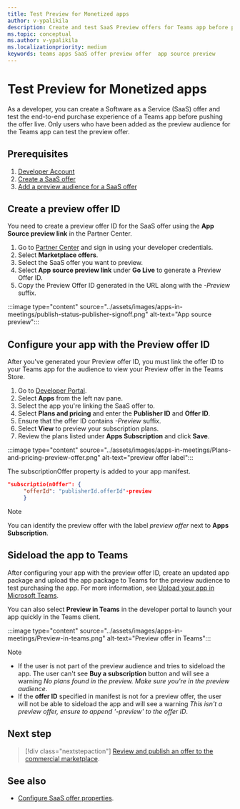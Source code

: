 ```yaml
---
title: Test Preview for Monetized apps 
author: v-ypalikila
description: Create and test SaaS Preview offers for Teams app before pushing the offer live.
ms.topic: conceptual
ms.author: v-ypalikila
ms.localizationpriority: medium
keywords: teams apps SaaS offer preview offer  app source preview
---
```


# Test Preview for Monetized apps

As a developer, you can create a Software as a Service (SaaS) offer and test the end-to-end purchase experience of a Teams app before pushing the offer live. Only users who have been added as the preview audience for the Teams app can test the preview offer.

## Prerequisites

1. [Developer Account](/office/developer-program/microsoft-365-developer-program-get-started)
1. [Create a SaaS offer](/azure/marketplace/create-saas-dev-test-offer)
1. [Add a preview audience for a SaaS offer](/azure/marketplace/create-new-saas-offer-preview)

## Create a preview offer ID

You need to create a preview offer ID for the SaaS offer using the **App Source preview link** in the Partner Center.

1. Go to [Partner Center](https://go.microsoft.com/fwlink/?linkid=2166002) and sign in using your developer credentials.
1. Select **Marketplace offers**.
1. Select the SaaS offer you want to preview.
1. Select **App source preview link** under **Go Live** to generate a Preview Offer ID.
1. Copy the Preview Offer ID generated in the URL along with the *-Preview* suffix.

:::image type="content" source="../assets/images/apps-in-meetings/publish-status-publisher-signoff.png" alt-text="App source preview":::

## Configure your app with the Preview offer ID

After you've generated your Preview offer ID, you must link the offer ID to your Teams app for the audience to view your Preview offer in the Teams Store.

1. Go to [Developer Portal](https://dev.teams.microsoft.com/).
1. Select **Apps** from the left nav pane.
1. Select the app you're linking the SaaS offer to.
1. Select **Plans and pricing** and enter the **Publisher ID** and **Offer ID**.
  1.  Ensure that the offer ID contains *-Preview* suffix.
1. Select **View** to preview your subscription plans.
1. Review the plans listed under **Apps Subscription** and click **Save**.

:::image type="content" source="../assets/images/apps-in-meetings/Plans-and-pricing-preview-offer.png" alt-text="preview offer label":::

The subscriptionOffer property is added to your app manifest.
```json
"subscriptio(nOffer": {
     "offerId": "publisherId.offerId"-preview  
     }
```
>[!NOTE]
> You can identify the preview offer with the label *preview offer* next to **Apps Subscription**.

## Sideload the app to Teams

After configuring your app with the preview offer ID, create an updated app package and upload the app package to Teams for the preview audience to test purchasing the app. For more information, see [Upload your app in Microsoft Teams](/concepts/deploy-and-publish/apps-upload).
 
You can also select **Preview in Teams** in the developer portal to launch your app quickly in the Teams client.

:::image type="content" source="../assets/images/apps-in-meetings/Preview-in-teams.png" alt-text="Preview offer in Teams":::

>[!NOTE]
> * If the user is not part of the preview audience and tries to sideload the app. The user can't see **Buy a subscription** button and will see a warning *No plans found in the preview. Make  sure you're in the preview audience*.
> * If the **offer ID** specified in manifest is not for a preview offer, the user will not be able to sideload the app and  will see a warning *This isn't a preview offer, ensure to append '-preview' to the offer ID*.

## Next step

> [!div class="nextstepaction"]
> [Review and publish an offer to the commercial marketplace](/azure/marketplace/review-publish-offer#validation-and-publishing-steps).

## See also

* [Configure SaaS offer properties](/azure/marketplace/create-new-saas-offer-properties).